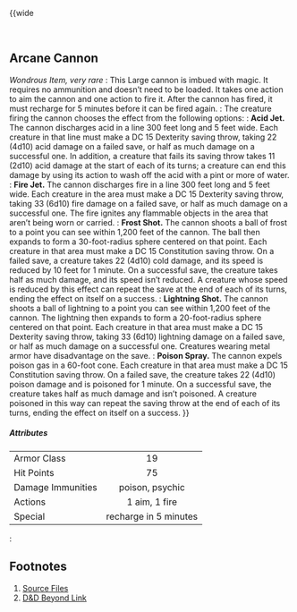 <!-- Arcane Cannon -->

<!-- Reference URLS -->
[Homebrewery]: https://homebrewery.naturalcrit.com/ "Naturalcrit's Homebrewery V3.0.0"
[Repo Files]: https://github.com/Tougher-Together-DnD/common-game-assets/tree/main/character-sheets/siege-weapons "Tougher Together Files"
[Repo Raw Path]: https://raw.githubusercontent.com/Tougher-Together-DnD/common-game-assets/main/siege-weapons/images/ "Incomplete path; add image filename"

[DnDBeyond Link]: https://www.dndbeyond.com/magic-items/1434252-arcane-cannon "D&D Beyond item page"

<!-- Images -->
[Main Banner]: https://raw.githubusercontent.com/Tougher-Together-DnD/common-game-assets/main/character-sheets/siege-weapons/images/none.png#banner ""
[Item Card]: https://raw.githubusercontent.com/Tougher-Together-DnD/common-game-assets/main/character-sheets/siege-weapons/images/arcane-cannon-card.webp#portrait "Handout Portrait"
[Item Token]: https://raw.githubusercontent.com/Tougher-Together-DnD/common-game-assets/main/character-sheets/siege-weapons/images/arcane-cannon.webp

<style>
/* CSS style for NaturalCrit's Homebrewery V3.0.0 */
.page { background-color: transparent; }
.page#p1{ text-align:left; }
.page#p1:after{ display:none; }
.page p+p { margin-top:.2em; }
.page blockquote { margin-top:1em; margin-bottom:2em; }
.page h1, .page h2, .page h3, .page h4, sup, span { color:#006699; }
span { font-weight:bold; }
ul li { line-height:2; }
.page table tbody tr td { border:1px solid #1C6EA4; text-align:left; }
th:empty { display:none; }

/* css for markdown */
img[src*="#banner"] { display:block; margin-left:auto; margin-right:auto; width:750px; }
img[src*="#portrait"] { display:block; margin-left:auto; margin-right:auto; width:300px; }
</style>

{{wide
<!-- ![][Item Card] -->
<br>

## Arcane Cannon
*Wondrous Item, very rare*
:
This Large cannon is imbued with magic. It requires no ammunition and doesn’t need to be loaded. It takes one action to aim the cannon and one action to fire it. After the cannon has fired, it must recharge for 5 minutes before it can be fired again.
:
The creature firing the cannon chooses the effect from the following options:
:
**Acid Jet.** The cannon discharges acid in a line 300 feet long and 5 feet wide. Each creature in that line must make a DC 15 Dexterity saving throw, taking 22 (4d10) acid damage on a failed save, or half as much damage on a successful one. In addition, a creature that fails its saving throw takes 11 (2d10) acid damage at the start of each of its turns; a creature can end this damage by using its action to wash off the acid with a pint or more of water.
:
**Fire Jet.** The cannon discharges fire in a line 300 feet long and 5 feet wide. Each creature in the area must make a DC 15 Dexterity saving throw, taking 33 (6d10) fire damage on a failed save, or half as much damage on a successful one. The fire ignites any flammable objects in the area that aren’t being worn or carried.
:
**Frost Shot.** The cannon shoots a ball of frost to a point you can see within 1,200 feet of the cannon. The ball then expands to form a 30-foot-radius sphere centered on that point. Each creature in that area must make a DC 15 Constitution saving throw. On a failed save, a creature takes 22 (4d10) cold damage, and its speed is reduced by 10 feet for 1 minute. On a successful save, the creature takes half as much damage, and its speed isn’t reduced. A creature whose speed is reduced by this effect can repeat the save at the end of each of its turns, ending the effect on itself on a success.
:
**Lightning Shot.** The cannon shoots a ball of lightning to a point you can see within 1,200 feet of the cannon. The lightning then expands to form a 20-foot-radius sphere centered on that point. Each creature in that area must make a DC 15 Dexterity saving throw, taking 33 (6d10) lightning damage on a failed save, or half as much damage on a successful one. Creatures wearing metal armor have disadvantage on the save.
:
**Poison Spray.** The cannon expels poison gas in a 60-foot cone. Each creature in that area must make a DC 15 Constitution saving throw. On a failed save, the creature takes 22 (4d10) poison damage and is poisoned for 1 minute. On a successful save, the creature takes half as much damage and isn’t poisoned. A creature poisoned in this way can repeat the saving throw at the end of each of its turns, ending the effect on itself on a success.
}}
<br>

##### Attributes
| | |
| :--- | :---: |
| Armor Class | 19 |
| Hit Points | 75 |
| Damage Immunities | poison, psychic |
| Actions | 1 aim, 1 fire |
| Special | recharge in 5 minutes |
:
## Footnotes
1. [Source Files][Repo Files]
2. [D&D Beyond Link][DnDBeyond Link]